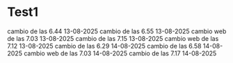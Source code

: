 # Test1
cambio de las 6.44 13-08-2025
cambio de las 6.55 13-08-2025
cambio web  de las 7.03 13-08-2025
cambio de las 7.15 13-08-2025
cambio web  de las 7.12 13-08-2025
cambio de las 6.29 14-08-2025
cambio de las 6.58 14-08-2025
cambio web  de las 7.03 14-08-2025
cambio de las 7.17 14-08-2025
